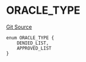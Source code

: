 # ORACLE_TYPE
[Git Source](https://github.com/thrackle-io/tron/blob/e8b36a3b12094b00c1b143dd36d9acbc1f486a67/src/protocol/economic/ruleProcessor/RuleCodeData.sol)


```solidity
enum ORACLE_TYPE {
    DENIED_LIST,
    APPROVED_LIST
}
```

